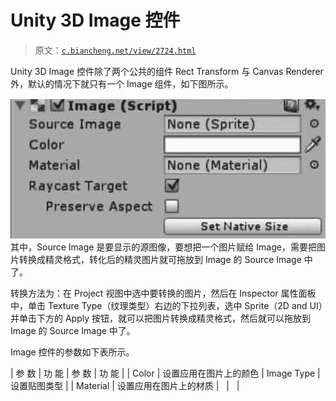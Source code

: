 # Unity 3D Image 控件

> 原文：[`c.biancheng.net/view/2724.html`](http://c.biancheng.net/view/2724.html)

Unity 3D Image 控件除了两个公共的组件 Rect Transform 与 Canvas Renderer 外，默认的情况下就只有一个 Image 组件，如下图所示。

![Image 控件](img/1d51bbcc452e7ec99f90de697baff128.png)
其中，Source Image 是要显示的源图像，要想把一个图片赋给 Image，需要把图片转换成精灵格式，转化后的精灵图片就可拖放到 Image 的 Source Image 中了。

转换方法为：在 Project 视图中选中要转换的图片，然后在 Inspector 属性面板中，单击 Texture Type（纹理类型）右边的下拉列表，选中 Sprite（2D and UI）并单击下方的 Apply 按钮，就可以把图片转换成精灵格式，然后就可以拖放到 Image 的 Source Image 中了。

Image 控件的参数如下表所示。

| 参 数 | 功 能 | 参 数 | 功 能 |
| Color | 设置应用在图片上的颜色 | Image Type | 设置贴图类型 |
| Material | 设置应用在图片上的材质 |   |   |
